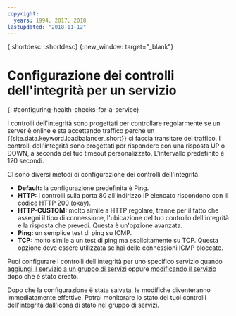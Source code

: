 ```yaml
---
copyright:
  years: 1994, 2017, 2018
lastupdated: "2018-11-12"
---
```


{:shortdesc: .shortdesc}
{:new_window: target="_blank"}

# Configurazione dei controlli dell'integrità per un servizio
{: #configuring-health-checks-for-a-service}

I controlli dell'integrità sono progettati per controllare regolarmente se un server è online e sta accettando traffico perché un {{site.data.keyword.loadbalancer_short}} ci faccia transitare del traffico. I controlli dell'integrità sono progettati per rispondere con una risposta UP o DOWN, a seconda del tuo timeout personalizzato. L'intervallo predefinito è 120 secondi.

CI sono diversi metodi di configurazione dei controlli dell'integrità.

- **Default:** la configurazione predefinita è Ping.
- **HTTP:** i controlli sulla porta 80 all'indirizzo IP elencato rispondono con il codice HTTP 200 (okay).
- **HTTP-CUSTOM:** molto simile a HTTP regolare, tranne per il fatto che assegni il tipo di connessione, l'ubicazione del tuo controllo dell'integrità e la risposta che prevedi. Questa è un'opzione avanzata.
- **Ping:** un semplice test di ping su ICMP.
- **TCP:** molto simile a un test di ping ma esplicitamente su TCP. Questa opzione deve essere utilizzata se hai delle connessioni ICMP bloccate.

Puoi configurare i controlli dell'integrità per uno specifico servizio quando [aggiungi il servizio a un gruppo di servizi](/docs/infrastructure/local-load-balancer?topic=local-load-balancer-adding-a-service-to-a-service-group) oppure [modificando il servizio](/docs/infrastructure/local-load-balancer?topic=local-load-balancer-editing-a-service) dopo che è stato creato.

Dopo che la configurazione è stata salvata, le modifiche diventeranno immediatamente effettive. Potrai monitorare lo stato dei tuoi controlli dell'integrità dall'icona di stato nel gruppo di servizi.
